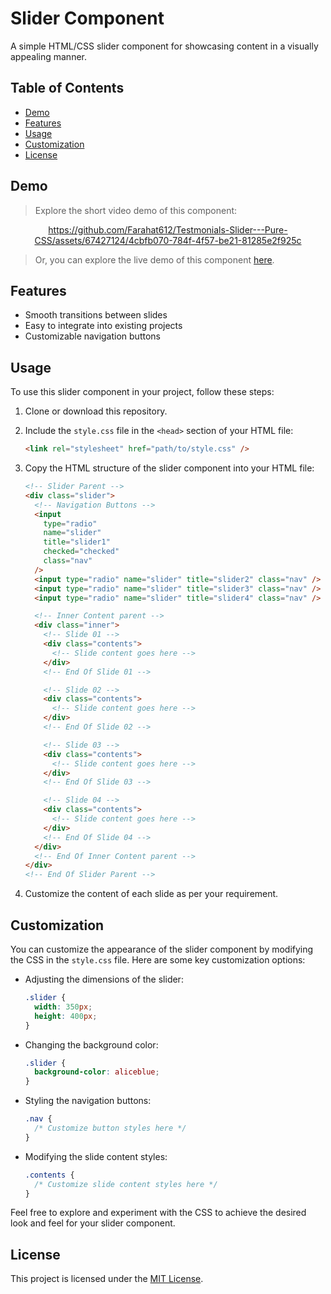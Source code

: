 # Slider Component

A simple HTML/CSS slider component for showcasing content in a visually appealing manner.

## Table of Contents

- [Demo](#demo)
- [Features](#features)
- [Usage](#usage)
- [Customization](#customization)
- [License](#license)

## Demo

> Explore the short video demo of this component:

<div align="center">
    

https://github.com/Farahat612/Testmonials-Slider---Pure-CSS/assets/67427124/4cbfb070-784f-4f57-be21-81285e2f925c


</div>

> Or, you can explore the live demo of this component [here](https://farahat612.github.io/Testmonials-Slider---Pure-CSS/).

## Features

- Smooth transitions between slides
- Easy to integrate into existing projects
- Customizable navigation buttons

## Usage

To use this slider component in your project, follow these steps:

1. Clone or download this repository.
2. Include the `style.css` file in the `<head>` section of your HTML file:

   ```html
   <link rel="stylesheet" href="path/to/style.css" />
   ```

3. Copy the HTML structure of the slider component into your HTML file:

   ```html
   <!-- Slider Parent -->
   <div class="slider">
     <!-- Navigation Buttons -->
     <input
       type="radio"
       name="slider"
       title="slider1"
       checked="checked"
       class="nav"
     />
     <input type="radio" name="slider" title="slider2" class="nav" />
     <input type="radio" name="slider" title="slider3" class="nav" />
     <input type="radio" name="slider" title="slider4" class="nav" />

     <!-- Inner Content parent -->
     <div class="inner">
       <!-- Slide 01 -->
       <div class="contents">
         <!-- Slide content goes here -->
       </div>
       <!-- End Of Slide 01 -->

       <!-- Slide 02 -->
       <div class="contents">
         <!-- Slide content goes here -->
       </div>
       <!-- End Of Slide 02 -->

       <!-- Slide 03 -->
       <div class="contents">
         <!-- Slide content goes here -->
       </div>
       <!-- End Of Slide 03 -->

       <!-- Slide 04 -->
       <div class="contents">
         <!-- Slide content goes here -->
       </div>
       <!-- End Of Slide 04 -->
     </div>
     <!-- End Of Inner Content parent -->
   </div>
   <!-- End Of Slider Parent -->
   ```

4. Customize the content of each slide as per your requirement.

## Customization

You can customize the appearance of the slider component by modifying the CSS in the `style.css` file. Here are some key customization options:

- Adjusting the dimensions of the slider:

  ```css
  .slider {
    width: 350px;
    height: 400px;
  }
  ```

- Changing the background color:

  ```css
  .slider {
    background-color: aliceblue;
  }
  ```

- Styling the navigation buttons:

  ```css
  .nav {
    /* Customize button styles here */
  }
  ```

- Modifying the slide content styles:
  ```css
  .contents {
    /* Customize slide content styles here */
  }
  ```

Feel free to explore and experiment with the CSS to achieve the desired look and feel for your slider component.

## License

This project is licensed under the [MIT License](LICENSE).
